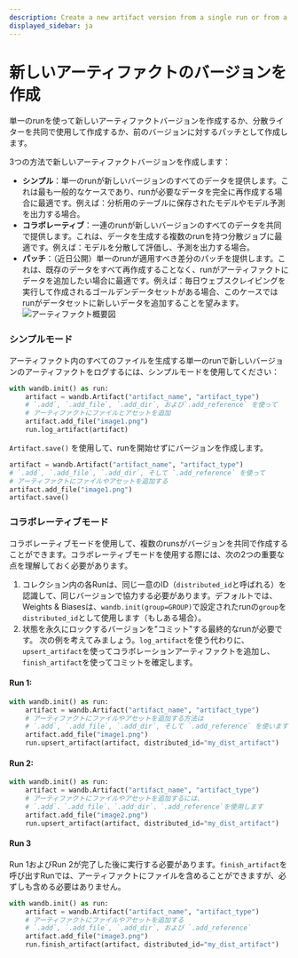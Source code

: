 ```yaml
---
description: Create a new artifact version from a single run or from a distributed process.
displayed_sidebar: ja
---
```


# 新しいアーティファクトのバージョンを作成

<head>
    <title>単一およびマルチプロセスのRunsから新しいアーティファクトのバージョンを作成します。</title>
</head>
単一のrunを使って新しいアーティファクトバージョンを作成するか、分散ライターを共同で使用して作成するか、前のバージョンに対するパッチとして作成します。

3つの方法で新しいアーティファクトバージョンを作成します：

* **シンプル**：単一のrunが新しいバージョンのすべてのデータを提供します。これは最も一般的なケースであり、runが必要なデータを完全に再作成する場合に最適です。例えば：分析用のテーブルに保存されたモデルやモデル予測を出力する場合。
* **コラボレーティブ**：一連のrunが新しいバージョンのすべてのデータを共同で提供します。これは、データを生成する複数のrunを持つ分散ジョブに最適です。例えば：モデルを分散して評価し、予測を出力する場合。
* **パッチ**：（近日公開）単一のrunが適用すべき差分のパッチを提供します。これは、既存のデータをすべて再作成することなく、runがアーティファクトにデータを追加したい場合に最適です。例えば：毎日ウェブスクレイピングを実行して作成されるゴールデンデータセットがある場合、このケースではrunがデータセットに新しいデータを追加することを望みます。
![アーティファクト概要図](/images/artifacts/create_new_artifact_version.png)

### シンプルモード

アーティファクト内のすべてのファイルを生成する単一のrunで新しいバージョンのアーティファクトをログするには、シンプルモードを使用してください：

```python
with wandb.init() as run:
    artifact = wandb.Artifact("artifact_name", "artifact_type")
    # `.add`, `.add_file`, `.add_dir`, および`.add_reference` を使って
    # アーティファクトにファイルとアセットを追加
    artifact.add_file("image1.png")
    run.log_artifact(artifact)
```
`Artifact.save()` を使用して、runを開始せずにバージョンを作成します。

```python
artifact = wandb.Artifact("artifact_name", "artifact_type")
# `.add`, `.add_file`, `.add_dir`, そして `.add_reference` を使って
# アーティファクトにファイルやアセットを追加する
artifact.add_file("image1.png")
artifact.save()
```
### コラボレーティブモード

コラボレーティブモードを使用して、複数のrunsがバージョンを共同で作成することができます。コラボレーティブモードを使用する際には、次の2つの重要な点を理解しておく必要があります。

1. コレクション内の各Runは、同じ一意のID（`distributed_id`と呼ばれる）を認識して、同じバージョンで協力する必要があります。デフォルトでは、Weights & Biasesは、`wandb.init(group=GROUP)`で設定されたrunの`group`を`distributed_id`として使用します（もしある場合）。
2. 状態を永久にロックするバージョンを"コミット"する最終的なrunが必要です。
次の例を考えてみましょう。`log_artifact`を使う代わりに、`upsert_artifact`を使ってコラボレーションアーティファクトを追加し、`finish_artifact`を使ってコミットを確定します。

#### Run 1:

```python
with wandb.init() as run:
    artifact = wandb.Artifact("artifact_name", "artifact_type")
    # アーティファクトにファイルやアセットを追加する方法は
    # `.add`, `.add_file`, `.add_dir`, そして `.add_reference` を使います
    artifact.add_file("image1.png")
    run.upsert_artifact(artifact, distributed_id="my_dist_artifact")
```
#### Run 2:

```python
with wandb.init() as run:
    artifact = wandb.Artifact("artifact_name", "artifact_type")
    # アーティファクトにファイルやアセットを追加するには、
    # `.add`、`.add_file`、`.add_dir`、`.add_reference`を使用します
    artifact.add_file("image2.png")
    run.upsert_artifact(artifact, distributed_id="my_dist_artifact")
```
#### Run 3

Run 1およびRun 2が完了した後に実行する必要があります。`finish_artifact`を呼び出すRunでは、アーティファクトにファイルを含めることができますが、必ずしも含める必要はありません。

```python
with wandb.init() as run:
    artifact = wandb.Artifact("artifact_name", "artifact_type")
    # アーティファクトにファイルやアセットを追加する
    # `.add`, `.add_file`, `.add_dir`, および `.add_reference`
    artifact.add_file("image3.png")
    run.finish_artifact(artifact, distributed_id="my_dist_artifact")
```